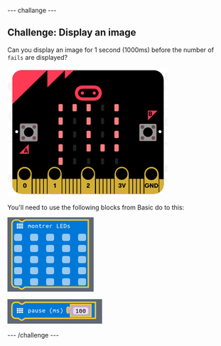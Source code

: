 \--- challange \---

## Challenge: Display an image

Can you display an image for 1 second (1000ms) before the number of `fails` are displayed?

![screenshot](images/frustration-start-img.png)

You'll need to use the following blocks from Basic do to this:

![capture d'écran](images/frustration-blocks.png)

![capture d'écran](images/frustration-blocks2.png)

\--- /challenge \---